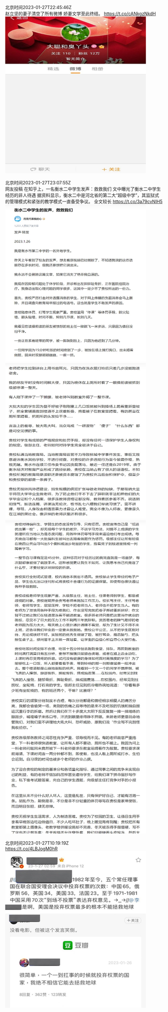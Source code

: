 北京时间2023-01-27T22:45:46Z<br>赵立坚的妻子清空了所有微博
娇妻文学至此终结。 https://t.co/cANkgzNkdH<br><img src='/temp/image/2023/y-Month-1/1618983610954162177_0.jpg' width='450' height='500'><br><br>北京时间2023-01-27T23:07:55Z<br>网友投稿
在知乎上，一名衡水二中学生发声：救救我们
文中曝光了衡水二中学生经历的非人待遇
据资料显示，衡水二中是河北省的第二大“超级中学”，其监狱式的管理模式和紧张的教学模式一直备受争议。
全文较长 https://t.co/3a79cvNIH5<br><img src='/temp/image/2023/y-Month-1/1618989182831181825_0.jpg' width='450' height='500'><img src='/temp/image/2023/y-Month-1/1618989182831181825_1.jpg' width='450' height='500'><img src='/temp/image/2023/y-Month-1/1618989182831181825_2.jpg' width='450' height='500'><img src='/temp/image/2023/y-Month-1/1618989182831181825_3.jpg' width='450' height='500'><br><br>北京时间2023-01-27T10:19:19Z<br>https://t.co/4LBJogM0hR<br><img src='/temp/image/2023/y-Month-1/1618795761013239809_0.jpg' width='450' height='500'><br><br>